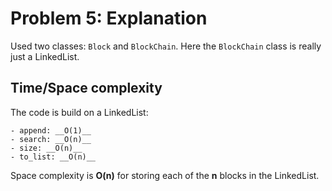 # Problem 5: Explanation

Used two classes: `Block` and `BlockChain`. Here the `BlockChain` class is really just a LinkedList.

## Time/Space complexity

The code is build on a LinkedList:

    - append: __O(1)__
    - search: __O(n)__
    - size: __O(n)__
    - to_list: __O(n)__

Space complexity is __O(n)__ for storing each of the __n__ blocks in the LinkedList.
